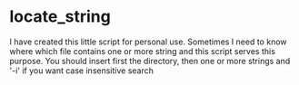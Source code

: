 # locate_string
I have created this little script for personal use.
Sometimes I need to know where which file contains one or more string and this script serves this purpose.
You should insert first the directory, then one or more strings and '-i' if you want case insensitive search
